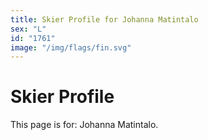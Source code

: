 ```yaml
---
title: Skier Profile for Johanna Matintalo
sex: "L"
id: "1761"
image: "/img/flags/fin.svg" 
---
```


# Skier Profile

This page is for: Johanna Matintalo.
    